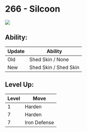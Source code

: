 # 266 - Silcoon
![][266]

## Ability:

Update | Ability
---    | ---
Old    | Shed Skin / None
New    | Shed Skin / Shed Skin

## Level Up:

Level | Move
---   | ---
  1   | Harden
  7   | Harden
  7   | Iron Defense



[266]: /img/pokemon/266.png
